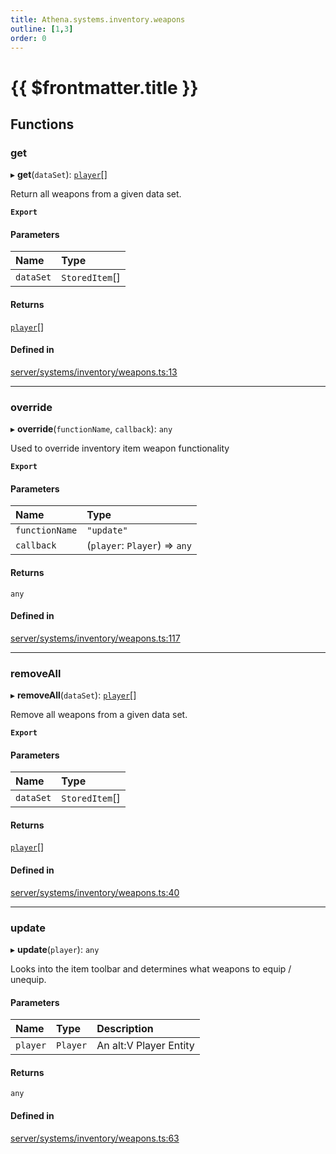 ```yaml
---
title: Athena.systems.inventory.weapons
outline: [1,3]
order: 0
---
```


# {{ $frontmatter.title }}


## Functions

### get

▸ **get**(`dataSet`): [`player`](server_config.md#player)[]

Return all weapons from a given data set.

**`Export`**

#### Parameters

| Name | Type |
| :------ | :------ |
| `dataSet` | `StoredItem`[] |

#### Returns

[`player`](server_config.md#player)[]

#### Defined in

[server/systems/inventory/weapons.ts:13](https://github.com/Stuyk/altv-athena/blob/9c488f0/src/core/server/systems/inventory/weapons.ts#L13)

___

### override

▸ **override**(`functionName`, `callback`): `any`

Used to override inventory item weapon functionality

**`Export`**

#### Parameters

| Name | Type |
| :------ | :------ |
| `functionName` | ``"update"`` |
| `callback` | (`player`: `Player`) => `any` |

#### Returns

`any`

#### Defined in

[server/systems/inventory/weapons.ts:117](https://github.com/Stuyk/altv-athena/blob/9c488f0/src/core/server/systems/inventory/weapons.ts#L117)

___

### removeAll

▸ **removeAll**(`dataSet`): [`player`](server_config.md#player)[]

Remove all weapons from a given data set.

**`Export`**

#### Parameters

| Name | Type |
| :------ | :------ |
| `dataSet` | `StoredItem`[] |

#### Returns

[`player`](server_config.md#player)[]

#### Defined in

[server/systems/inventory/weapons.ts:40](https://github.com/Stuyk/altv-athena/blob/9c488f0/src/core/server/systems/inventory/weapons.ts#L40)

___

### update

▸ **update**(`player`): `any`

Looks into the item toolbar and determines what weapons to equip / unequip.

#### Parameters

| Name | Type | Description |
| :------ | :------ | :------ |
| `player` | `Player` | An alt:V Player Entity |

#### Returns

`any`

#### Defined in

[server/systems/inventory/weapons.ts:63](https://github.com/Stuyk/altv-athena/blob/9c488f0/src/core/server/systems/inventory/weapons.ts#L63)
